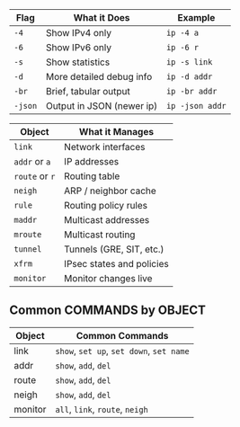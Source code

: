 
| Flag    | What it Does              | Example         |
| ------- | ------------------------- | --------------- |
| `-4`    | Show IPv4 only            | `ip -4 a`       |
| `-6`    | Show IPv6 only            | `ip -6 r`       |
| `-s`    | Show statistics           | `ip -s link`    |
| `-d`    | More detailed debug info  | `ip -d addr`    |
| `-br`   | Brief, tabular output     | `ip -br addr`   |
| `-json` | Output in JSON (newer ip) | `ip -json addr` |

| Object         | What it Manages           |
| -------------- | ------------------------- |
| `link`         | Network interfaces        |
| `addr` or `a`  | IP addresses              |
| `route` or `r` | Routing table             |
| `neigh`        | ARP / neighbor cache      |
| `rule`         | Routing policy rules      |
| `maddr`        | Multicast addresses       |
| `mroute`       | Multicast routing         |
| `tunnel`       | Tunnels (GRE, SIT, etc.)  |
| `xfrm`         | IPsec states and policies |
| `monitor`      | Monitor changes live      |
## Common COMMANDS by OBJECT

| Object  | Common Commands                          |
| ------- | ---------------------------------------- |
| link    | `show`, `set up`, `set down`, `set name` |
| addr    | `show`, `add`, `del`                     |
| route   | `show`, `add`, `del`                     |
| neigh   | `show`, `add`, `del`                     |
| monitor | `all`, `link`, `route`, `neigh`          |
